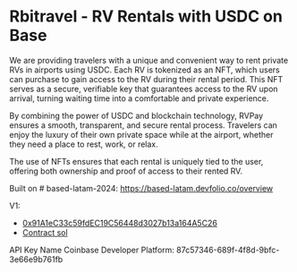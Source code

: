 # Rbitravel - RV Rentals with USDC on Base
We are providing travelers with a unique and convenient way to rent private RVs in airports using USDC. Each RV is tokenized as an NFT, which users can purchase to gain access to the RV during their rental period. This NFT serves as a secure, verifiable key that guarantees access to the RV upon arrival, turning waiting time into a comfortable and private experience.

By combining the power of USDC and blockchain technology, RVPay ensures a smooth, transparent, and secure rental process. Travelers can enjoy the luxury of their own private space while at the airport, whether they need a place to rest, work, or relax. 

The use of NFTs ensures that each rental is uniquely tied to the user, offering both ownership and proof of access to their rented RV.

Built on # based-latam-2024: https://based-latam.devfolio.co/overview 



V1: 
- [0x91A1eC33c59fdEC19C56448d3027b13a164A5C26](https://sepolia.basescan.org/address/0x91a1ec33c59fdec19c56448d3027b13a164a5c26)
- [Contract sol](https://github.com/Ekinoxis-evm/based-latam-2024/blob/main/RVRental.sol)



API Key Name Coinbase Developer Platform: 87c57346-689f-4f8d-9bfc-3e66e9b761fb
